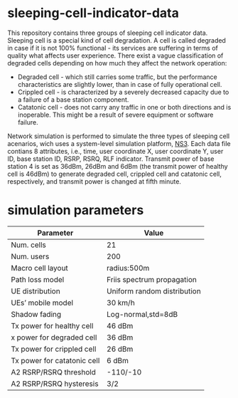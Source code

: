 # sleeping-cell-indicator-data

This repository contains three groups of sleeping cell indicator data. Sleeping cell is a special kind of cell degradation. A cell is called degraded in case if it is not 100% functional - its services are suffering in terms of quality what affects user experience. There exist a vague classification of degraded cells depending on how much they affect the network operation:
- Degraded cell - which still carries some traffic, but the performance characteristics are slightly lower, than in case of fully operational cell.
- Crippled cell - is characterized by a severely decreased capacity due to a failure of a base station component.
- Catatonic cell - does not carry any traffic in one or both directions and is inoperable. This might be a result of severe equipment or software failure.

Network simulation is performed to simulate the three types of sleeping cell acenarios, wich uses a system-level simulation platform, [NS3](https://www.nsnam.org/). Each data file contians 8 attributes, i.e., time, user coordinate X, user coordinate Y, user ID, base station ID, RSRP, RSRQ, RLF indicator. Transmit power of base station 4 is set as 36dBm, 26dBm and 6dBm (the transmit power of healthy cell is 46dBm) to generate degraded cell, crippled cell and catatonic cell, respectively, and transmit power is changed at fifth minute.

# simulation parameters

| Parameter | Value | 
| ------ | ------ | 
| Num. cells | 21 |
| Num. users | 200 |
| Macro cell layout | radius:500m|
|Path loss model| Friis spectrum propagation |
| UE distribution | Uniform random distribution |
| UEs’ mobile model | 30 km/h |
| Shadow fading | Log-normal,std=8dB |
|Tx power for healthy cell| 46 dBm |
|x power for degraded cell | 36 dBm |
|Tx power for crippled cell | 26 dBm |
|Tx power for catatonic cell | 6 dBm |
| A2 RSRP/RSRQ threshold | -110/-10 |
| A2 RSRP/RSRQ hysteresis | 3/2 |

